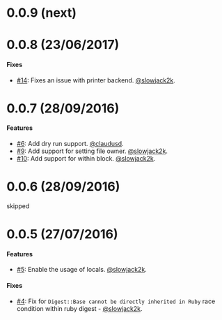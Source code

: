 0.0.9 (next)
==================

0.0.8 (23/06/2017)
==================

#### Fixes

* [#14](https://github.com/faber-lotto/capistrano-template/14): Fixes an issue with printer backend. [@slowjack2k](https://github.com/slowjack2k).


0.0.7 (28/09/2016)
==================

#### Features

* [#6](https://github.com/faber-lotto/capistrano-template/6): Add dry run support. [@claudusd](https://github.com/claudusd).
* [#9](https://github.com/faber-lotto/capistrano-template/9): Add support for setting file owner. [@slowjack2k](https://github.com/slowjack2k).
* [#10](https://github.com/faber-lotto/capistrano-template/10): Add support for within block. [@slowjack2k](https://github.com/slowjack2k).

0.0.6 (28/09/2016)
==================

skipped

0.0.5 (27/07/2016)
==================

#### Features

* [#5](https://github.com/faber-lotto/capistrano-template/5): Enable the usage of locals. [@slowjack2k](https://github.com/slowjack2k).

#### Fixes

* [#4](https://github.com/faber-lotto/capistrano-template/4): Fix for `Digest::Base cannot be directly inherited in Ruby` race condition within ruby digest - [@slowjack2k](https://github.com/slowjack2k).
